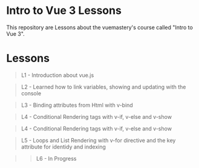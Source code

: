 # Intro to Vue 3 Lessons

This repository are Lessons about the vuemastery's course called "Intro to Vue 3". 

# Lessons

> L1 - Introduction about vue.js

> L2 - Learned how to link variables, showing and updating with the console

> L3 - Binding attributes from Html with v-bind

> L4 - Conditional Rendering tags with v-if, v-else and v-show

> L4 - Conditional Rendering tags with v-if, v-else and v-show

> L5 - Loops and List Rendering with v-for directive and the key attribute for identidy and indexing

>> L6 - In Progress